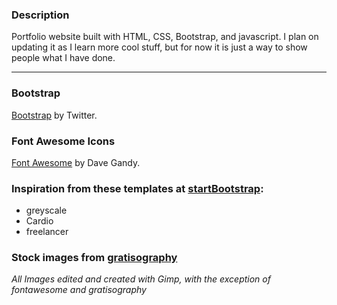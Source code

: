 ### Description
Portfolio website built with HTML, CSS, Bootstrap, and javascript. I plan on updating it as I learn more cool stuff, but for now it is just a way to show people what I have done.

******

### Bootstrap
[Bootstrap](http://getbootstrap.com/) by Twitter.

### Font Awesome Icons 
[Font Awesome](http://fortawesome.github.io/Font-Awesome/) by Dave Gandy. 

### Inspiration from these templates at [startBootstrap](https://startbootstrap.com/):
- greyscale
- Cardio
- freelancer

### Stock images from [gratisography](http://gratisography.com/)

*All Images edited and created with Gimp, with the exception of fontawesome and gratisography*
